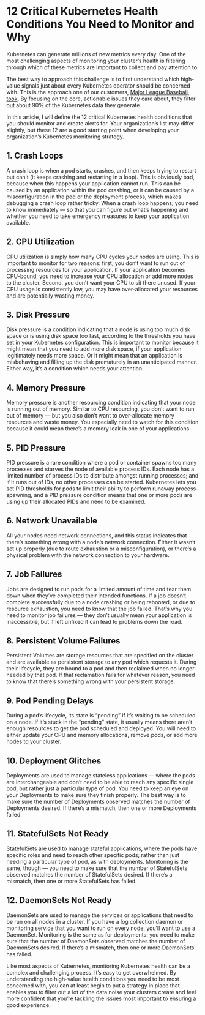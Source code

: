 
# 12 Critical Kubernetes Health Conditions You Need to Monitor and Why

Kubernetes can generate millions of new metrics every day. One of the most challenging aspects of monitoring your cluster’s health is filtering through which of these metrics are important to collect and pay attention to.

The best way to approach this challenge is to first understand which high-value signals just about every Kubernetes operator should be concerned with. This is the approach one of our customers, [Major League Baseball, took](https://thenewstack.io/lessons-from-major-league-baseball-on-deploying-and-monitoring-kubernetes/). By focusing on the core, actionable issues they care about, they filter out about 90% of the Kubernetes data they generate.

In this article, I will define the 12 critical Kubernetes health conditions that you should monitor and create alerts for. Your organization’s list may differ slightly, but these 12 are a good starting point when developing your organization’s Kubernetes monitoring strategy.

## 1. Crash Loops  

A crash loop is when a pod starts, crashes, and then keeps trying to restart but can’t (it keeps crashing and restarting in a loop). This is obviously bad, because when this happens your application cannot run. This can be caused by an application within the pod crashing, or it can be caused by a misconfiguration in the pod or the deployment process, which makes debugging a crash loop rather tricky. When a crash loop happens, you need to know immediately — so that you can figure out what’s happening and whether you need to take emergency measures to keep your application available.  

## 2. CPU Utilization  

CPU utilization is simply how many CPU cycles your nodes are using. This is important to monitor for two reasons: first, you don’t want to run out of processing resources for your application. If your application becomes CPU-bound, you need to increase your CPU allocation or add more nodes to the cluster. Second, you don’t want your CPU to sit there unused. If your CPU usage is consistently low, you may have over-allocated your resources and are potentially wasting money.  

## 3. Disk Pressure  

Disk pressure is a condition indicating that a node is using too much disk space or is using disk space too fast, according to the thresholds you have set in your Kubernetes configuration. This is important to monitor because it might mean that you need to add more disk space, if your application legitimately needs more space. Or it might mean that an application is misbehaving and filling up the disk prematurely in an unanticipated manner. Either way, it’s a condition which needs your attention.  

## 4. Memory Pressure  

Memory pressure is another resourcing condition indicating that your node is running out of memory. Similar to CPU resourcing, you don’t want to run out of memory — but you also don’t want to over-allocate memory resources and waste money. You especially need to watch for this condition because it could mean there’s a memory leak in one of your applications.  

## 5. PID Pressure  

PID pressure is a rare condition where a pod or container spawns too many processes and starves the node of available process IDs. Each node has a limited number of process IDs to distribute amongst running processes; and if it runs out of IDs, no other processes can be started. Kubernetes lets you set PID thresholds for pods to limit their ability to perform runaway process-spawning, and a PID pressure condition means that one or more pods are using up their allocated PIDs and need to be examined.  

## 6. Network Unavailable  

All your nodes need network connections, and this status indicates that there’s something wrong with a node’s network connection. Either it wasn’t set up properly (due to route exhaustion or a misconfiguration), or there’s a physical problem with the network connection to your hardware.  

## 7. Job Failures  

Jobs are designed to run pods for a limited amount of time and tear them down when they’ve completed their intended functions. If a job doesn’t complete successfully due to a node crashing or being rebooted, or due to resource exhaustion, you need to know that the job failed. That’s why you need to monitor job failures — they don’t usually mean your application is inaccessible, but if left unfixed it can lead to problems down the road.  

## 8. Persistent Volume Failures  

Persistent Volumes are storage resources that are specified on the cluster and are available as persistent storage to any pod which requests it. During their lifecycle, they are bound to a pod and then reclaimed when no longer needed by that pod. If that reclamation fails for whatever reason, you need to know that there’s something wrong with your persistent storage.  

## 9. Pod Pending Delays  

During a pod’s lifecycle, its state is “pending” if it’s waiting to be scheduled on a node. If it’s stuck in the “pending” state, it usually means there aren’t enough resources to get the pod scheduled and deployed. You will need to either update your CPU and memory allocations, remove pods, or add more nodes to your cluster.  

## 10. Deployment Glitches  

Deployments are used to manage stateless applications — where the pods are interchangeable and don’t need to be able to reach any specific single pod, but rather just a particular type of pod. You need to keep an eye on your Deployments to make sure they finish properly. The best way is to make sure the number of Deployments observed matches the number of Deployments desired. If there’s a mismatch, then one or more Deployments failed.  

## 11. StatefulSets Not Ready  

StatefulSets are used to manage stateful applications, where the pods have specific roles and need to reach other specific pods; rather than just needing a particular type of pod, as with deployments. Monitoring is the same, though — you need to make sure that the number of StatefulSets observed matches the number of StatefulSets desired. If there’s a mismatch, then one or more StatefulSets has failed.  

## 12. DaemonSets Not Ready  


DaemonSets are used to manage the services or applications that need to be run on all nodes in a cluster. If you have a log collection daemon or monitoring service that you want to run on every node, you’ll want to use a DaemonSet. Monitoring is the same as for deployments: you need to make sure that the number of DaemonSets observed matches the number of DaemonSets desired. If there’s a mismatch, then one or more DaemonSets has failed.  

Like most aspects of Kubernetes, monitoring Kubernetes health can be a complex and challenging process. It’s easy to get overwhelmed. By understanding the high-value health conditions you need to be most concerned with, you can at least begin to put a strategy in place that enables you to filter out a lot of the data noise your clusters create and feel more confident that you’re tackling the issues most important to ensuring a good experience.  
